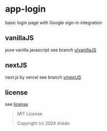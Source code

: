 # app-login
basic login page with Google sign-in integration

## vanillaJS
pure vanilla javascript see branch [v/vanillaJS]()

## nextJS
next.js by vercel see branch [v/nextJS]()

## license
see [license](./LICENSE)
> MIT License
> 
> Copyright (c) 2024 dvkdo